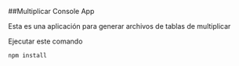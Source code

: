  
##Multiplicar Console App

Esta es una aplicación para generar archivos de tablas de multiplicar 

Ejecutar este comando 

````
npm install
````
